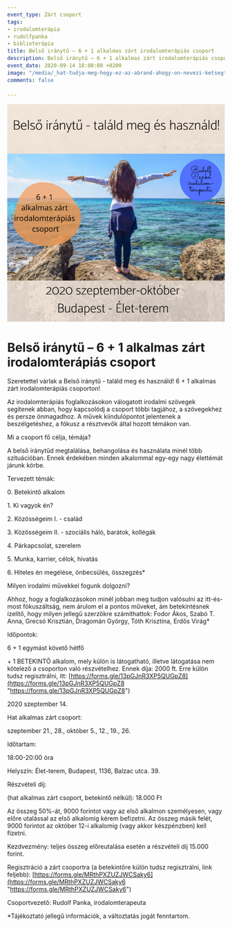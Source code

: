 ```yaml
---
event_type: Zárt csoport
tags:
- irodalomterápia
- rudolfpanka
- biblioterápia
title: Belső iránytű – 6 + 1 alkalmas zárt irodalomterápiás csoport
description: Belső iránytű – 6 + 1 alkalmas zárt irodalomterápiás csoport
event_date: 2020-09-14 18:00:00 +0200
image: "/media/_hat-tudja-meg-hogy-ez-az-abrand-ahogy-on-nevezi-ketsegtelenul-megvalosul-ezt-higgye-el-de-nem-most-mert-minden-cselekvesnek-megvan-a-maga-torvenye-ez-lelki-pszichologiai-dolog-ahho-2020-08-25t143513-206.png"
comments: false

---
```

![](/media/belso-iranytu.png)

# Belső iránytű – 6 + 1 alkalmas zárt irodalomterápiás csoport

Szeretettel várlak a Belső iránytű - találd meg és használd! 6 + 1 alkalmas zárt irodalomterápiás csoporton!

Az irodalomterápiás foglalkozásokon válogatott irodalmi szövegek segítenek abban, hogy kapcsolódj a csoport többi tagjához, a szövegekhez és persze önmagadhoz. A művek kiindulópontot jelentenek a beszélgetéshez, a fókusz a résztvevők által hozott témákon van. 

Mi a csoport fő célja, témája?

A belső iránytűd megtalálása, behangolása és használata minél több szituációban. Ennek érdekében minden alkalommal egy-egy nagy élettémát járunk körbe.

Tervezett témák: 

0\. Betekintő alkalom

1\. Ki vagyok én?

2\. Közösségeim I. - család

3\. Közösségeim II. - szociális háló, barátok, kollégák

4\. Párkapcsolat, szerelem

5\. Munka, karrier, célok, hivatás

6\. Hiteles én megélése, önbecsülés, összegzés*

Milyen irodalmi művekkel fogunk dolgozni?

Ahhoz, hogy a foglalkozásokon minél jobban meg tudjon valósulni az itt-és-most fókuszáltság, nem árulom el a pontos műveket, ám betekintésnek ízelítő, hogy milyen jellegű szerzőkre számíthattok: Fodor Ákos, Szabó T. Anna, Grecsó Krisztián, Dragomán György, Tóth Krisztina, Erdős Virág*

Időpontok:

6 + 1 egymást követő hétfő

\+ 1 BETEKINTŐ alkalom, mely külön is látogatható, illetve látogatása nem kötelező a csoporton való részvételhez. Ennek díja: 2000 ft. Erre külön tudsz regisztrálni, itt: [https://forms.gle/13pGJnR3XP5QUGpZ8](https://forms.gle/13pGJnR3XP5QUGpZ8 "https://forms.gle/13pGJnR3XP5QUGpZ8")

2020 szeptember 14.

Hat alkalmas zárt csoport:

szeptember 21., 28., október 5., 12., 19., 26.

Időtartam: 

18:00-20:00 óra

Helyszín: Élet-terem, Budapest, 1136, Balzac utca. 39.

Részvételi díj: 

(hat alkalmas zárt csoport, betekintő nélkül): 18.000 Ft 

Az összeg 50%-át, 9000 forintot vagy az első alkalmon személyesen, vagy előre utalással az első alkalomig kérem befizetni. Az összeg másik felét, 9000 forintot az október 12-i alkalomig (vagy akkor készpénzben) kell fizetni. 

Kezdvezmény: teljes összeg előreutalása esetén a részvételi díj 15.000 forint.

Regisztráció a zárt csoportra (a betekintőre külön tudsz regisztrálni, link feljebb): [https://forms.gle/MRthPXZUZJWCSaky6](https://forms.gle/MRthPXZUZJWCSaky6 "https://forms.gle/MRthPXZUZJWCSaky6")

Csoportvezető: Rudolf Panka, irodalomterapeuta

\*Tájékoztató jellegű információk, a változtatás jogát fenntartom.